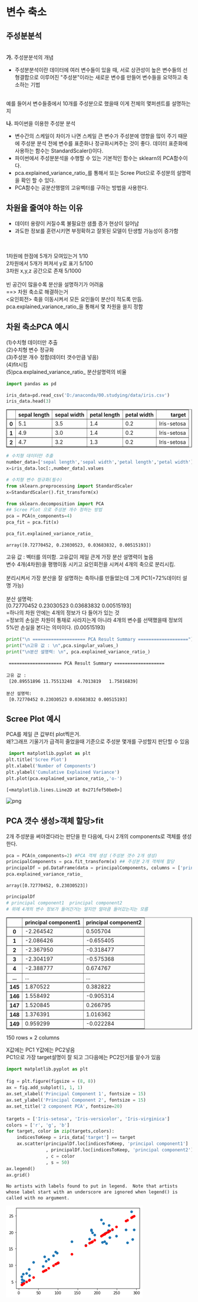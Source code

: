 #  변수 축소 
## 주성분분석
<br>
<b>가.</b> 주성분분석의 개념<br>

* 주성분분석이란 데이터에 여러 변수들이 있을 때, 서로 상관성이 높은 변수들의 선형결합으로 이루어진 "주성분"이라는 새로운 변수를 만들어 변수들을 요약하고 축소하는 기법 
<br>
예를 들어서 변수들중에서 10개를 주성분으로 했을때 이게 전체의 몇퍼센트를 설명하는지 
<br>

<b>나.</b>  파이썬을 이용한 주성분 분석
* 변수간의 스케일이 차이가 나면 스케일 큰 변수가 주성분에 영향을 많이 주기 때문에 주성분 분석 전에 변수를 표준화나 
  정규화시켜주는 것이 좋다. 데이터 표준화에 사용하는 함수는 StandardScaler()이다. 
* 파이썬에서 주성분분석을 수행할 수 있는 기본적인 함수는 sklearn의 PCA함수이다. 
* pca.explained_variance_ratio_를 통해서 또는 Scree Plot으로 주성분의 설명력을 확인 할 수 있다. 
* PCA함수는 공분산행렬의 고유벡터를 구하는 방법을 사용한다. 

## 차원을 줄여야 하는 이유 
* 데이터 용량이 커질수록 불필요한 샘플 증가 현상이 일어남 
* 과도한 정보를 훈련시키면 부정확하고 잘못된 모델이 탄생할 가능성이 증가함 
<br>
<br>
1차원에 한점에 5개가 모여있는거 1/10 <br>
2차원에서 5개가 퍼져서 y로 표기 5/100<br>
3차원 x,y,z 공간으로 존재 5/1000
<br>
<br>
빈 공간이 많을수록 분산을 설명하기가 어려움<br>
==> 차원 축소로 해결하는거 <br> 
<요인회전> 축을 이동시켜서 모든 요인들이 분산이 적도록 만듬. <br>
pca.explained_variance_ratio_을 통해서 몇 차원을 쓸지 정함 

## 차원 축소PCA 예시 

(1)수치형 데이터만 추출<br>
(2)수치형 변수 정규화<br>
(3)주성분 개수 정함(데이터 갯수만큼 넣음)<br>
(4)fit시킴 <br>
(5)pca.explained_variance_ratio_ 분산설명력의 비율<br>


```python
import pandas as pd
```


```python
iris_data=pd.read_csv('D:/anaconda/00.studying/data/iris.csv')
iris_data.head(3)
```




<div>
<style scoped>
    .dataframe tbody tr th:only-of-type {
        vertical-align: middle;
    }

    .dataframe tbody tr th {
        vertical-align: top;
    }

    .dataframe thead th {
        text-align: right;
    }
</style>
<table border="1" class="dataframe">
  <thead>
    <tr style="text-align: right;">
      <th></th>
      <th>sepal length</th>
      <th>sepal width</th>
      <th>petal length</th>
      <th>petal width</th>
      <th>target</th>
    </tr>
  </thead>
  <tbody>
    <tr>
      <th>0</th>
      <td>5.1</td>
      <td>3.5</td>
      <td>1.4</td>
      <td>0.2</td>
      <td>Iris-setosa</td>
    </tr>
    <tr>
      <th>1</th>
      <td>4.9</td>
      <td>3.0</td>
      <td>1.4</td>
      <td>0.2</td>
      <td>Iris-setosa</td>
    </tr>
    <tr>
      <th>2</th>
      <td>4.7</td>
      <td>3.2</td>
      <td>1.3</td>
      <td>0.2</td>
      <td>Iris-setosa</td>
    </tr>
  </tbody>
</table>
</div>




```python
# 수치형 데이터만 추출
number_data=['sepal length','sepal width','petal length','petal width']
x=iris_data.loc[:,number_data].values
```


```python
# 수치형 변수 정규화(필수)
from sklearn.preprocessing import StandardScaler
x=StandardScaler().fit_transform(x)
```


```python
from sklearn.decomposition import PCA
## Scree Plot 으로 주성분 개수 정하는 방법 
pca = PCA(n_components=4)
pca_fit = pca.fit(x)
```


```python
pca_fit.explained_variance_ratio_
```




    array([0.72770452, 0.23030523, 0.03683832, 0.00515193])





고유 값 : 벡터를 의미함. 고유값이 제일 큰게 가장 분산 설명력이 높음 <br>
변수 4개(4차원)을 평행이동 시키고 요인회전을 시켜서 4개의 축으로 분리시킴.<br>
<br>
분리시켜서 가장 분산을 잘 설명하는 축하나를 만들었는데 그게 PC1(=72%데이터 설명 가능)<br>
<br>
분산 설명력: <br>
 [0.72770452 0.23030523 0.03683832 0.00515193]<br>
 =하나의 차원 안에는 4개의 정보가 다 들어가 있는 것<br>
 =정보의 손실은 차원이 통채로 사라지는게 아니라 4개의 변수를 선택했을때 정보의 5%만 손실을 본다는 의미이다. (0.00515193)
 
 


```python
print("\n ==================== PCA Result Summary ===================")
print("\n고유 값 : \n",pca.singular_values_)
print("\n분산 설명력: \n", pca.explained_variance_ratio_)
```

    
     ==================== PCA Result Summary ===================
    
    고유 값 : 
     [20.89551896 11.75513248  4.7013819   1.75816839]
    
    분산 설명력: 
     [0.72770452 0.23030523 0.03683832 0.00515193]
    

## Scree Plot 예시
PCA를 제일 큰 값부터 plot찍은거. <br>
왜?그래프 기울기가 급격히 줄었을때 기준으로 주성분 몇개를 구성할지 판단할 수 있음 <br>


```python
 import matplotlib.pyplot as plt
plt.title('Scree Plot')
plt.xlabel('Number of Components')
plt.ylabel('Cumulative Explained Variance')
plt.plot(pca.explained_variance_ratio_,'o-')
```




    [<matplotlib.lines.Line2D at 0x271fef50be0>]




    
![png](output_12_1.png)
    


## PCA 갯수 생성>객체 할당>fit
2개 주성분을 써야겠다라는 판단을 한 다음에, 다시 2개의 components로 객체를 생성한다. 


```python
pca = PCA(n_components=2) #PCA 객체 생성 (주성분 갯수 2개 생성)
principalComponents = pca.fit_transform(x) ## 주성분 2개 객체에 할당 
principalDf = pd.DataFrame(data = principalComponents, columns = ['principal component1', 'principal component2']) 
pca.explained_variance_ratio_
```




    array([0.72770452, 0.23030523])




```python
principalDf
# principal component1	principal component2
# 위에 4개의 변수 정보가 들어간거는 알지만 얼마큼 들어갔는지는 모름
```




<div>
<style scoped>
    .dataframe tbody tr th:only-of-type {
        vertical-align: middle;
    }

    .dataframe tbody tr th {
        vertical-align: top;
    }

    .dataframe thead th {
        text-align: right;
    }
</style>
<table border="1" class="dataframe">
  <thead>
    <tr style="text-align: right;">
      <th></th>
      <th>principal component1</th>
      <th>principal component2</th>
    </tr>
  </thead>
  <tbody>
    <tr>
      <th>0</th>
      <td>-2.264542</td>
      <td>0.505704</td>
    </tr>
    <tr>
      <th>1</th>
      <td>-2.086426</td>
      <td>-0.655405</td>
    </tr>
    <tr>
      <th>2</th>
      <td>-2.367950</td>
      <td>-0.318477</td>
    </tr>
    <tr>
      <th>3</th>
      <td>-2.304197</td>
      <td>-0.575368</td>
    </tr>
    <tr>
      <th>4</th>
      <td>-2.388777</td>
      <td>0.674767</td>
    </tr>
    <tr>
      <th>...</th>
      <td>...</td>
      <td>...</td>
    </tr>
    <tr>
      <th>145</th>
      <td>1.870522</td>
      <td>0.382822</td>
    </tr>
    <tr>
      <th>146</th>
      <td>1.558492</td>
      <td>-0.905314</td>
    </tr>
    <tr>
      <th>147</th>
      <td>1.520845</td>
      <td>0.266795</td>
    </tr>
    <tr>
      <th>148</th>
      <td>1.376391</td>
      <td>1.016362</td>
    </tr>
    <tr>
      <th>149</th>
      <td>0.959299</td>
      <td>-0.022284</td>
    </tr>
  </tbody>
</table>
<p>150 rows × 2 columns</p>
</div>



X값에는 PC1 Y값에는 PC2넣음 <br>
PC1으로 가장 target설명이 잘 되고 그다음에는 PC2인거를 알수가 있음 


```python
import matplotlib.pyplot as plt

fig = plt.figure(figsize = (8, 8))
ax = fig.add_subplot(1, 1, 1)
ax.set_xlabel('Principal Component 1', fontsize = 15)
ax.set_ylabel('Principal Component 2', fontsize = 15)
ax.set_title('2 component PCA', fontsize=20)

targets = ['Iris-setosa', 'Iris-versicolor', 'Iris-virginica']
colors = ['r', 'g', 'b']
for target, color in zip(targets,colors):
    indicesToKeep = iris_data['target'] == target
    ax.scatter(principalDf.loc[indicesToKeep, 'principal component1']
               , principalDf.loc[indicesToKeep, 'principal component2']
               , c = color
               , s = 50)
ax.legend()
ax.grid()
```

    No artists with labels found to put in legend.  Note that artists whose label start with an underscore are ignored when legend() is called with no argument.
    


    
![png](output_17_1.png)
    

